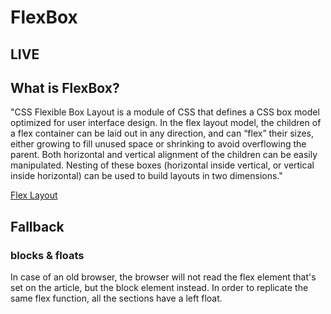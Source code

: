# FlexBox

## LIVE



## What is FlexBox?

"CSS Flexible Box Layout is a module of CSS that defines a CSS box model optimized for user interface design. In the flex layout model, the children of a flex container can be laid out in any direction, and can “flex” their sizes, either growing to fill unused space or shrinking to avoid overflowing the parent. Both horizontal and vertical alignment of the children can be easily manipulated. Nesting of these boxes (horizontal inside vertical, or vertical inside horizontal) can be used to build layouts in two dimensions."

[Flex Layout](https://developer.mozilla.org/en-US/docs/Web/CSS/CSS_Flexible_Box_Layout)

## Fallback

### blocks & floats

In case of an old browser, the browser will not read the flex element that's set on the article, but the block element instead. In order to replicate the same flex function, all the sections have a left float.
